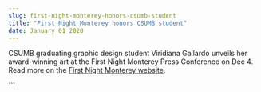 ```yaml
---
slug: first-night-monterey-honors-csumb-student
title: "First Night Monterey honors CSUMB student"
date: January 01 2020
---
```


 
<p>
  CSUMB graduating graphic design student Viridiana Gallardo unveils her
  award-winning art at the First Night Monterey Press Conference on Dec 4. Read
  more on the
  <a href="https://www.firstnightmonterey.org/">First Night Monterey website</a>.
</p>
```
